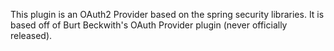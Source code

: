 This plugin is an OAuth2 Provider based on the spring security libraries.  It is based off of Burt Beckwith's OAuth Provider plugin (never officially released).